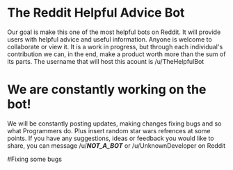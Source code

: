 # The Reddit Helpful Advice Bot

Our goal is make this one of the most helpful bots on Reddit. It will provide users with helpful advice and useful information.
Anyone is welcome to collaborate or view it. It is a work in progress, but through each individual's contribution we can, in the end,
make a product worth more than the sum of its parts. The username that will host this acount is /u/TheHelpfulBot

# We are constantly working on the bot!

We will be constantly posting updates, making changes fixing bugs and so what Programmers do. Plus insert random star wars refrences at some points. If you have any suggestions, ideas or feedback you would like to share, you can message /u/___NOT_A_BOT___ or /u/UnknownDeveloper on Reddit

#Fixing some bugs
